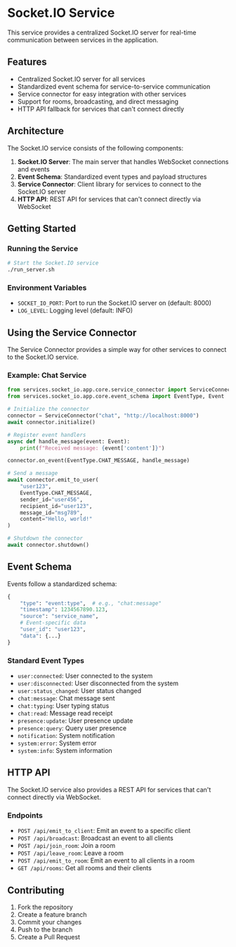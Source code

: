# Socket.IO Service

This service provides a centralized Socket.IO server for real-time communication between services in the application.

## Features

- Centralized Socket.IO server for all services
- Standardized event schema for service-to-service communication
- Service connector for easy integration with other services
- Support for rooms, broadcasting, and direct messaging
- HTTP API fallback for services that can't connect directly

## Architecture

The Socket.IO service consists of the following components:

1. **Socket.IO Server**: The main server that handles WebSocket connections and events
2. **Event Schema**: Standardized event types and payload structures
3. **Service Connector**: Client library for services to connect to the Socket.IO server
4. **HTTP API**: REST API for services that can't connect directly via WebSocket

## Getting Started

### Running the Service

```bash
# Start the Socket.IO service
./run_server.sh
```

### Environment Variables

- `SOCKET_IO_PORT`: Port to run the Socket.IO server on (default: 8000)
- `LOG_LEVEL`: Logging level (default: INFO)

## Using the Service Connector

The Service Connector provides a simple way for other services to connect to the Socket.IO service.

### Example: Chat Service

```python
from services.socket_io.app.core.service_connector import ServiceConnector
from services.socket_io.app.core.event_schema import EventType, Event

# Initialize the connector
connector = ServiceConnector("chat", "http://localhost:8000")
await connector.initialize()

# Register event handlers
async def handle_message(event: Event):
    print(f"Received message: {event['content']}")

connector.on_event(EventType.CHAT_MESSAGE, handle_message)

# Send a message
await connector.emit_to_user(
    "user123",
    EventType.CHAT_MESSAGE,
    sender_id="user456",
    recipient_id="user123",
    message_id="msg789",
    content="Hello, world!"
)

# Shutdown the connector
await connector.shutdown()
```

## Event Schema

Events follow a standardized schema:

```python
{
    "type": "event:type",  # e.g., "chat:message"
    "timestamp": 1234567890.123,
    "source": "service_name",
    # Event-specific data
    "user_id": "user123",
    "data": {...}
}
```

### Standard Event Types

- `user:connected`: User connected to the system
- `user:disconnected`: User disconnected from the system
- `user:status_changed`: User status changed
- `chat:message`: Chat message sent
- `chat:typing`: User typing status
- `chat:read`: Message read receipt
- `presence:update`: User presence update
- `presence:query`: Query user presence
- `notification`: System notification
- `system:error`: System error
- `system:info`: System information

## HTTP API

The Socket.IO service also provides a REST API for services that can't connect directly via WebSocket.

### Endpoints

- `POST /api/emit_to_client`: Emit an event to a specific client
- `POST /api/broadcast`: Broadcast an event to all clients
- `POST /api/join_room`: Join a room
- `POST /api/leave_room`: Leave a room
- `POST /api/emit_to_room`: Emit an event to all clients in a room
- `GET /api/rooms`: Get all rooms and their clients

## Contributing

1. Fork the repository
2. Create a feature branch
3. Commit your changes
4. Push to the branch
5. Create a Pull Request 